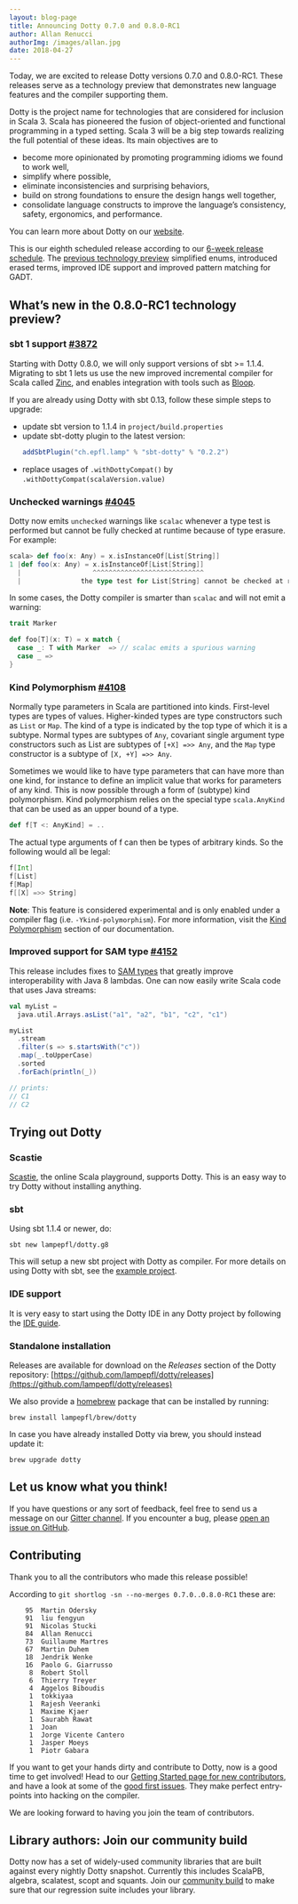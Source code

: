 ```yaml
---
layout: blog-page
title: Announcing Dotty 0.7.0 and 0.8.0-RC1
author: Allan Renucci
authorImg: /images/allan.jpg
date: 2018-04-27
---
```


Today, we are excited to release Dotty versions 0.7.0 and 0.8.0-RC1. These releases
serve as a technology preview that demonstrates new language features and the compiler supporting them.

Dotty is the project name for technologies that are considered for inclusion in Scala 3. Scala has
pioneered the fusion of object-oriented and functional programming in a typed setting. Scala 3 will
be a big step towards realizing the full potential of these ideas. Its main objectives are to

- become more opinionated by promoting programming idioms we found to work well,
- simplify where possible,
- eliminate inconsistencies and surprising behaviors,
- build on strong foundations to ensure the design hangs well together,
- consolidate language constructs to improve the language’s consistency, safety, ergonomics, and performance.

You can learn more about Dotty on our [website](https://dotty.epfl.ch).

<!--more-->

This is our eighth scheduled release according to our [6-week release schedule](https://dotty.epfl.ch/docs/usage/version-numbers.html).
The [previous technology preview](https://github.com/lampepfl/dotty/releases/tag/0.7.0-RC1) simplified
enums, introduced erased terms, improved IDE support and improved pattern matching for GADT.

## What’s new in the 0.8.0-RC1 technology preview?

### sbt 1 support [#3872](https://github.com/lampepfl/dotty/pull/3872)
Starting with Dotty 0.8.0, we will only support versions of sbt >= 1.1.4. Migrating to sbt 1
lets us use the new improved incremental compiler for Scala called [Zinc](https://github.com/sbt/zinc),
and enables integration with tools such as [Bloop](https://scalacenter.github.io/bloop/).

If you are already using Dotty with sbt 0.13, follow these simple steps to upgrade:

- update sbt version to 1.1.4 in `project/build.properties`
- update sbt-dotty plugin to the latest version:
  ```scala
  addSbtPlugin("ch.epfl.lamp" % "sbt-dotty" % "0.2.2")
  ```
- replace usages of `.withDottyCompat()` by `.withDottyCompat(scalaVersion.value)`

### Unchecked warnings [#4045](https://github.com/lampepfl/dotty/pull/4045)
Dotty now emits `unchecked` warnings like `scalac` whenever a type test is performed but cannot be
fully checked at runtime because of type erasure. For example:

```scala
scala> def foo(x: Any) = x.isInstanceOf[List[String]]
1 |def foo(x: Any) = x.isInstanceOf[List[String]]
  |                  ^^^^^^^^^^^^^^^^^^^^^^^^^^^^
  |               the type test for List[String] cannot be checked at runtime
```

In some cases, the Dotty compiler is smarter than `scalac`  and will not emit a warning:
```scala
trait Marker

def foo[T](x: T) = x match {
  case _: T with Marker  => // scalac emits a spurious warning
  case _ =>
}
```

### Kind Polymorphism [#4108](https://github.com/lampepfl/dotty/pull/4108)
Normally type parameters in Scala are partitioned into kinds. First-level types are types of values.
Higher-kinded types are type constructors such as `List` or `Map`. The kind of a type is indicated
by the top type of which it is a subtype. Normal types are subtypes of `Any`, covariant single
argument type constructors such as List are subtypes of `[+X] =>> Any`, and the `Map` type
constructor is a subtype of `[X, +Y] =>> Any`.

Sometimes we would like to have type parameters that can have more than one kind, for instance to
define an implicit value that works for parameters of any kind. This is now possible through a form
of (subtype) kind polymorphism. Kind polymorphism relies on the special type `scala.AnyKind` that
can be used as an upper bound of a type.

```scala
def f[T <: AnyKind] = ..
```

The actual type arguments of f can then be types of arbitrary kinds. So the following would all be
legal:

```scala
f[Int]
f[List]
f[Map]
f[[X] =>> String]
```

**Note**: This feature is considered experimental and is only enabled under a compiler flag
(i.e. `-Ykind-polymorphism`). For more information, visit the [Kind Polymorphism](https://dotty.epfl.ch/docs/reference/other-new-features/kind-polymorphism.html)
section of our documentation.

### Improved support for SAM type [#4152](https://github.com/lampepfl/dotty/pull/4152)
This release includes fixes to [SAM types](https://www.scala-lang.org/news/2.12.0/#lambda-syntax-for-sam-types)
that greatly improve interoperability with Java 8 lambdas. One can now easily write Scala code that
uses Java streams:

```scala
val myList =
  java.util.Arrays.asList("a1", "a2", "b1", "c2", "c1")

myList
  .stream
  .filter(s => s.startsWith("c"))
  .map(_.toUpperCase)
  .sorted
  .forEach(println(_))

// prints:
// C1
// C2
```

## Trying out Dotty
### Scastie
[Scastie], the online Scala playground, supports Dotty.
This is an easy way to try Dotty without installing anything.

### sbt
Using sbt 1.1.4 or newer, do:

```shell
sbt new lampepfl/dotty.g8
```

This will setup a new sbt project with Dotty as compiler. For more details on
using Dotty with sbt, see the
[example project](https://github.com/lampepfl/dotty-example-project).

### IDE support
It is very easy to start using the Dotty IDE in any Dotty project by following
the [IDE guide](https://dotty.epfl.ch/docs/usage/ide-support.html).


### Standalone installation
Releases are available for download on the _Releases_
section of the Dotty repository:
[https://github.com/lampepfl/dotty/releases](https://github.com/lampepfl/dotty/releases)

We also provide a [homebrew](https://brew.sh/) package that can be installed by running:

```shell
brew install lampepfl/brew/dotty
```

In case you have already installed Dotty via brew, you should instead update it:

```shell
brew upgrade dotty
```

## Let us know what you think!
If you have questions or any sort of feedback, feel free to send us a message on our
[Gitter channel](https://gitter.im/lampepfl/dotty). If you encounter a bug, please
[open an issue on GitHub](https://github.com/lampepfl/dotty/issues/new).

## Contributing
Thank you to all the contributors who made this release possible!

According to `git shortlog -sn --no-merges 0.7.0..0.8.0-RC1` these are:

```
    95  Martin Odersky
    91  liu fengyun
    91  Nicolas Stucki
    84  Allan Renucci
    73  Guillaume Martres
    67  Martin Duhem
    18  Jendrik Wenke
    16  Paolo G. Giarrusso
     8  Robert Stoll
     6  Thierry Treyer
     4  Aggelos Biboudis
     1  tokkiyaa
     1  Rajesh Veeranki
     1  Maxime Kjaer
     1  Saurabh Rawat
     1  Joan
     1  Jorge Vicente Cantero
     1  Jasper Moeys
     1  Piotr Gabara
```

If you want to get your hands dirty and contribute to Dotty, now is a good time to get involved!
Head to our [Getting Started page for new contributors](https://dotty.epfl.ch/docs/contributing/getting-started.html),
and have a look at some of the [good first issues](https://github.com/lampepfl/dotty/issues?q=is%3Aissue+is%3Aopen+label%3Aexp%3Anovice).
They make perfect entry-points into hacking on the compiler.

We are looking forward to having you join the team of contributors.

## Library authors: Join our community build
Dotty now has a set of widely-used community libraries that are built against every nightly Dotty
snapshot. Currently this includes ScalaPB, algebra, scalatest, scopt and squants.
Join our [community build](https://github.com/lampepfl/dotty-community-build)
to make sure that our regression suite includes your library.


[Scastie]: https://scastie.scala-lang.org/?target=dotty

[@odersky]: https://github.com/odersky
[@DarkDimius]: https://github.com/DarkDimius
[@smarter]: https://github.com/smarter
[@felixmulder]: https://github.com/felixmulder
[@nicolasstucki]: https://github.com/nicolasstucki
[@liufengyun]: https://github.com/liufengyun
[@OlivierBlanvillain]: https://github.com/OlivierBlanvillain
[@biboudis]: https://github.com/biboudis
[@allanrenucci]: https://github.com/allanrenucci
[@Blaisorblade]: https://github.com/Blaisorblade
[@Duhemm]: https://github.com/Duhemm

